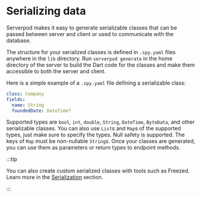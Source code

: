 # Serializing data

Serverpod makes it easy to generate serializable classes that can be passed between server and client or used to communicate with the database.

The structure for your serialized classes is defined in `.spy.yaml` files anywhere in the `lib` directory. Run `serverpod generate` in the home directory of the server to build the Dart code for the classes and make them accessible to both the server and client.

Here is a simple example of a `.spy.yaml` file defining a serializable class:

```yaml
class: Company
fields:
  name: String
  foundedDate: DateTime?
```

Supported types are `bool`, `int`, `double`, `String`, `DateTime`, `ByteData`, and other serializable classes. You can also use `List`s and `Map`s of the supported types, just make sure to specify the types. Null safety is supported. The keys of `Map` must be non-nullable `String`s. Once your classes are generated, you can use them as parameters or return types to endpoint methods.

:::tip

You can also create custom serialized classes with tools such as Freezed. Learn more in the [Serialization](../concepts/serialization) section.

::: 